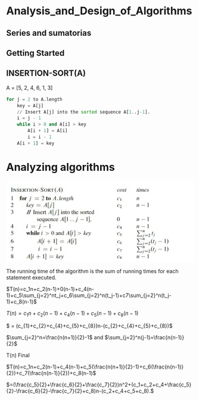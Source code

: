 # Analysis_and_Design_of_Algorithms

## Series and sumatorias


## Getting Started 

## INSERTION-SORT(A)

A = [5, 2, 4, 6, 1, 3]

```py
for j = 2 to A.length 
    key = A[j]
    // Insert A[j] into the sorted sequence A[1..j-1].
    i = j - 1
    while i > 0 and A[i] > key
        A[i + 1] = A[i]
        i = i - 1
    A[i + 1] = key
```

# Analyzing algorithms

![insertion](insertion-sort.jpg)

The running time of the algorithm is the sum of running times for each statement executed.

$T(n)=c_1n+c_2(n-1)+0(n-1)+c_4(n-1)+c_5\sum_{j=2}^nt_j+c_6\sum_{j=2}^n(t_j-1)+c7\sum_{j=2}^n(t_j-1)+c_8(n-1)$


$T(n)=c_1n+c_2(n-1)+c_4(n-1)+c_5(n-1)+c_8(n-1)$

$ = (c_{1}+c_{2}+c_{4}+c_{5}+c_{8})n-(c_{2}+c_{4}+c_{5}+c_{8})$

$\sum_{j=2}^n=\frac{n(n+1)}{2}-1$ and $\sum_{j=2}^n(j-1)=\frac{n(n-1)}{2}$

T(n) Final

$T(n)=c_1n+c_2(n-1)+c_4(n-1)+c_5(\frac{n(n+1)}{2}-1)+c_6(\frac{n(n-1)}{2})+c_7(\frac{n(n-1)}{2})+c_8(n-1)$

$=(\frac{c_5}{2}+\frac{c_6}{2}+\frac{c_7}{2})n^2+(c_1+c_2+c_4+\frac{c_5}{2}-\frac{c_6}{2}-\frac{c_7}{2}+c_8)n-(c_2+c_4+c_5+c_8).$